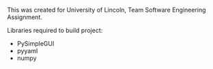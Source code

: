 This was created for University of Lincoln, Team Software Engineering Assignment.

Libraries required to build project:
- PySimpleGUI
- pyyaml
- numpy
